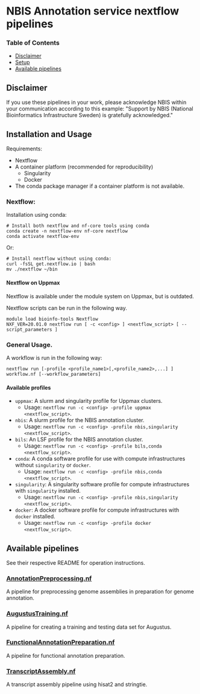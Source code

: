 # NBIS Annotation service nextflow pipelines

### Table of Contents

* [Disclaimer](#disclaimer)
* [Setup](#setup)
* [Available pipelines](#available-pipelines)

## Disclaimer

If you use these pipelines in your work, please acknowledge NBIS within your communication according to this example: "Support by NBIS (National Bioinformatics Infrastructure Sweden) is gratefully acknowledged."

## Installation and Usage

Requirements:

* Nextflow
* A container platform (recommended for reproducibility)
    * Singularity
	* Docker
* The conda package manager if a container platform is not available.

### Nextflow:

Installation using conda:

```
# Install both nextflow and nf-core tools using conda
conda create -n nextflow-env nf-core nextflow
conda activate nextflow-env
```

Or:

```
# Install nextflow without using conda:
curl -fsSL get.nextflow.io | bash
mv ./nextflow ~/bin
```

#### Nextflow on Uppmax

Nextflow is available under the module system on Uppmax, but is outdated.

Nextflow scripts can be run in the following way.
```
module load bioinfo-tools Nextflow
NXF_VER=20.01.0 nextflow run [ -c <config> ] <nextflow_script> [ --script_parameters ]
```

### General Usage.

A workflow is run in the following way:
```
nextflow run [-profile <profile_name1>[,<profile_name2>,...] ] workflow.nf [--workflow_parameters]
```

#### Available profiles

* `uppmax`: A slurm and singularity profile for Uppmax clusters.
	- Usage: `nextflow run -c <config> -profile uppmax <nextflow_script>`.
* `nbis`: A slurm profile for the NBIS annotation cluster.
	- Usage: `nextflow run -c <config> -profile nbis,singularity <nextflow_script>`.
* `bils`: An LSF profile for the NBIS annotation cluster.
	- Usage: `nextflow run -c <config> -profile bils,conda <nextflow_script>`.
* `conda`: A conda software profile for use with compute infrastructures without `singularity` or `docker`.
	- Usage: `nextflow run -c <config> -profile nbis,conda <nextflow_script>`.
* `singularity`: A singularity software profile for compute infrastructures with `singularity` installed.
	- Usage: `nextflow run -c <config> -profile nbis,singularity <nextflow_script>`.
* `docker`: A docker software profile for compute infrastructures with `docker` installed.
	- Usage: `nextflow run -c <config> -profile docker <nextflow_script>`.

## Available pipelines

See their respective README for operation instructions.

### [AnnotationPreprocessing.nf](AnnotationPreprocessing)

A pipeline for preprocessing genome assemblies in preparation for genome annotation.

### [AugustusTraining.nf](./AugustusTraining)

A pipeline for creating a training and testing data set for Augustus.

### [FunctionalAnnotationPreparation.nf](./FunctionalAnnotationPreparation)

A pipeline for functional annotation preparation.

### [TranscriptAssembly.nf](./TranscriptAssembly)

A transcript assembly pipeline using hisat2 and stringtie.
